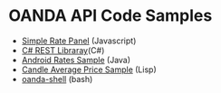 # OANDA API Code Samples

* [Simple Rate Panel][1] (Javascript)
* [C# REST Libraray][2](C#)
* [Android Rates Sample][3] (Java)
* [Candle Average Price Sample][4] (Lisp)
* [oanda-shell][5] (bash)

[1]:https://github.com/oanda/simple-rates-panel
[2]:https://github.com/oanda/CSharpLibAPISample
[3]:https://github.com/oanda/AndroidRatesAPISample
[4]:https://github.com/oanda/cl-restapi-demo
[5]:https://github.com/oanda/oanda-shell

